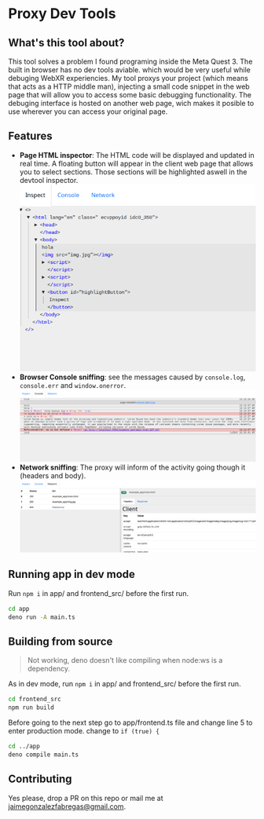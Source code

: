 # Proxy Dev Tools

## What's this tool about?

This tool solves a problem I found programing inside the Meta Quest 3. The built in browser has no dev tools aviable. which would be very useful while debuging WebXR experiencies. My tool proxys your project (which means that acts as a HTTP middle man), injecting a small code snippet in the web page that will allow you to access some basic debugging functionality. The debuging interface is hosted on another web page, wich makes it posible to use wherever you can access your original page.

## Features
- **Page HTML inspector**: The HTML code will be displayed and updated in real time. A floating button will appear in the client web page that allows you to select sections. Those sections will be highlighted aswell in the devtool inspector.
![HTML inspector](image.png)
- **Browser Console sniffing**: see the messages caused by `console.log`, `console.err` and `window.onerror`.
![Console sniffing](image-1.png)
- **Network sniffing**: The proxy will inform of the activity going though it (headers and body).
![Network snifing](image-2.png)

## Running app in dev mode

Run `npm i` in app/ and frontend_src/ before the first run.

```bash
cd app
deno run -A main.ts 
```

## Building from source

> Not working, deno doesn't like compiling when node:ws is a dependency.

As in dev mode, run `npm i` in app/ and frontend_src/ before the first run.

```bash
cd frontend_src
npm run build
```
Before going to the next step go to app/frontend.ts file and change line 5 to enter production mode. change to `if (true) {`
```bash
cd ../app
deno compile main.ts 
```

## Contributing
Yes please, drop a PR on this repo or mail me at jaimegonzalezfabregas@gmail.com. 